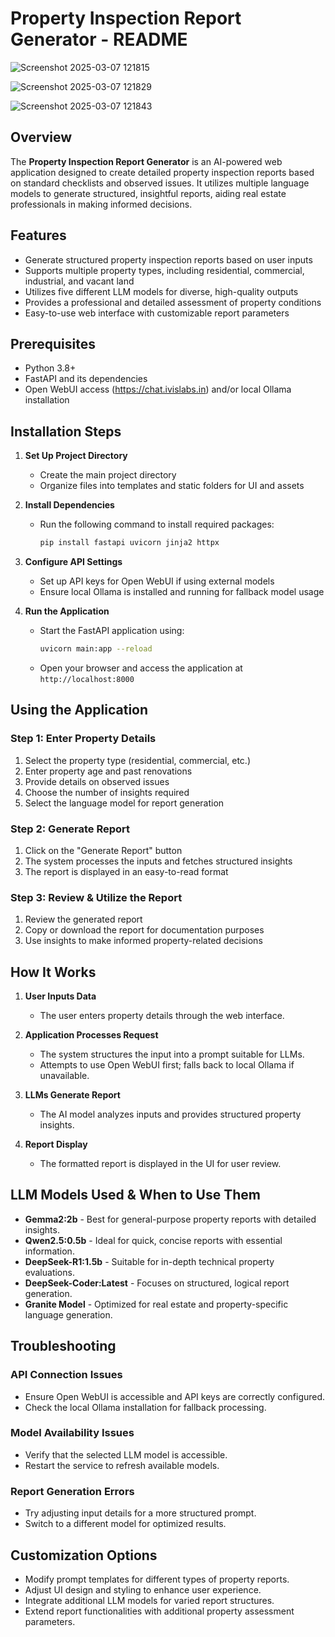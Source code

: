 # Property Inspection Report Generator - README

![Screenshot 2025-03-07 121815](https://github.com/user-attachments/assets/d918ecfc-4983-4b71-9578-33818525de1b)

![Screenshot 2025-03-07 121829](https://github.com/user-attachments/assets/a80b7142-7918-4570-8ec7-5632c259aee9)

![Screenshot 2025-03-07 121843](https://github.com/user-attachments/assets/a5b543b5-fbc7-4087-9c84-d03869a8c2df)









## Overview

The **Property Inspection Report Generator** is an AI-powered web application designed to create detailed property inspection reports based on standard checklists and observed issues. It utilizes multiple language models to generate structured, insightful reports, aiding real estate professionals in making informed decisions.

## Features

- Generate structured property inspection reports based on user inputs
- Supports multiple property types, including residential, commercial, industrial, and vacant land
- Utilizes five different LLM models for diverse, high-quality outputs
- Provides a professional and detailed assessment of property conditions
- Easy-to-use web interface with customizable report parameters

## Prerequisites

- Python 3.8+
- FastAPI and its dependencies
- Open WebUI access (https://chat.ivislabs.in) and/or local Ollama installation

## Installation Steps

1. **Set Up Project Directory**
   - Create the main project directory
   - Organize files into templates and static folders for UI and assets

2. **Install Dependencies**
   - Run the following command to install required packages:
     ```sh
     pip install fastapi uvicorn jinja2 httpx
     ```

3. **Configure API Settings**
   - Set up API keys for Open WebUI if using external models
   - Ensure local Ollama is installed and running for fallback model usage

4. **Run the Application**
   - Start the FastAPI application using:
     ```sh
     uvicorn main:app --reload
     ```
   - Open your browser and access the application at `http://localhost:8000`

## Using the Application

### Step 1: Enter Property Details
1. Select the property type (residential, commercial, etc.)
2. Enter property age and past renovations
3. Provide details on observed issues
4. Choose the number of insights required
5. Select the language model for report generation

### Step 2: Generate Report
1. Click on the "Generate Report" button
2. The system processes the inputs and fetches structured insights
3. The report is displayed in an easy-to-read format

### Step 3: Review & Utilize the Report
1. Review the generated report
2. Copy or download the report for documentation purposes
3. Use insights to make informed property-related decisions

## How It Works

1. **User Inputs Data**
   - The user enters property details through the web interface.

2. **Application Processes Request**
   - The system structures the input into a prompt suitable for LLMs.
   - Attempts to use Open WebUI first; falls back to local Ollama if unavailable.

3. **LLMs Generate Report**
   - The AI model analyzes inputs and provides structured property insights.

4. **Report Display**
   - The formatted report is displayed in the UI for user review.

## LLM Models Used & When to Use Them

- **Gemma2:2b** - Best for general-purpose property reports with detailed insights.
- **Qwen2.5:0.5b** - Ideal for quick, concise reports with essential information.
- **DeepSeek-R1:1.5b** - Suitable for in-depth technical property evaluations.
- **DeepSeek-Coder:Latest** - Focuses on structured, logical report generation.
- **Granite Model** - Optimized for real estate and property-specific language generation.

## Troubleshooting

### API Connection Issues
- Ensure Open WebUI is accessible and API keys are correctly configured.
- Check the local Ollama installation for fallback processing.

### Model Availability Issues
- Verify that the selected LLM model is accessible.
- Restart the service to refresh available models.

### Report Generation Errors
- Try adjusting input details for a more structured prompt.
- Switch to a different model for optimized results.

## Customization Options

- Modify prompt templates for different types of property reports.
- Adjust UI design and styling to enhance user experience.
- Integrate additional LLM models for varied report structures.
- Extend report functionalities with additional property assessment parameters.

